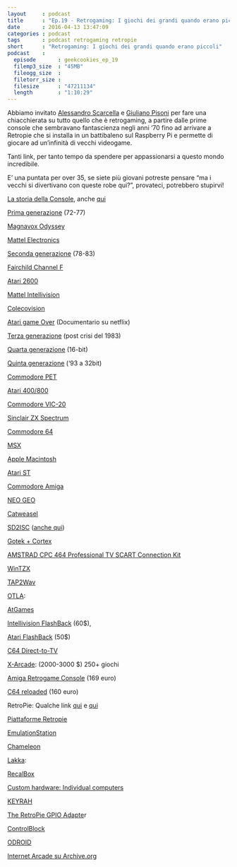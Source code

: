 ```yaml
---
layout     : podcast
title      : "Ep.19 - Retrogaming: I giochi dei grandi quando erano piccoli"
date       : 2016-04-13 13:47:09
categories : podcast
tags       : podcast retrogaming retropie 
short      : "Retrogaming: I giochi dei grandi quando erano piccoli"
podcast    :
  episode       : geekcookies_ep_19
  filemp3_size  : "45MB"
  fileogg_size  : 
  filetorr_size :
  filesize      : "47211134"
  length        : "1:10:29"
---
```


Abbiamo invitato [Alessandro Scarcella](http://www.ccworld.it/gli-autori/) e [Giuliano Pisoni](https://twitter.com/ccxx72) per fare una chiacchierata su tutto quello che è retrogaming, a partire dalle prime console che sembravano fantascienza negli anni ‘70 fino ad arrivare a Retropie che si installa in un battibaleno sul Raspberry Pi e permette di giocare ad un’infinità di vecchi videogame.

Tanti link, per tanto tempo da spendere per appassionarsi a questo mondo incredibile.

E’ una puntata per over 35, se siete più giovani potreste pensare “ma i vecchi si divertivano con queste robe qui?”, provateci, potrebbero stupirvi!

<!-- more -->

[La storia della Console](https://it.wikipedia.org/wiki/Console_(videogiochi)), anche [qui](http://www.ccworld.it/2015/07/retrogaming-console-80s/)

[Prima generazione](https://it.wikipedia.org/wiki/Storia_delle_console_per_videogiochi_(prima_era)) (72-77)

[Magnavox Odyssey](https://it.wikipedia.org/wiki/Magnavox_Odyssey)

[Mattel Electronics](http://www.handheldmuseum.com/Mattel/)

[Seconda generazione](https://it.wikipedia.org/wiki/Storia_delle_console_per_videogiochi_di_seconda_generazione) (78-83)

[Fairchild Channel F](https://it.wikipedia.org/wiki/Fairchild_Channel_F)

[Atari 2600](https://it.wikipedia.org/wiki/Atari_2600)

[Mattel Intellivision](https://it.wikipedia.org/wiki/Intellivision)

[Colecovision](https://it.wikipedia.org/wiki/ColecoVision)

[Atari game Over](http://www.wired.it/tv/regista-doc-sulle-cartucce-atari-avevo-pensato-tutto-per-finta/) (Documentario su netflix)

[Terza generazione](https://it.wikipedia.org/wiki/Storia_delle_console_per_videogiochi_(terza_era)) (post crisi del 1983)

[Quarta generazione](https://it.wikipedia.org/wiki/Storia_delle_console_per_videogiochi_(quarta_era)) (16-bit)

[Quinta generazione](https://it.wikipedia.org/wiki/Storia_delle_console_per_videogiochi_(quinta_era)) (‘93 a 32bit)

[Commodore PET](https://it.wikipedia.org/wiki/Commodore_PET)

[Atari 400/800](https://it.wikipedia.org/wiki/Atari_400/800)

[Commodore VIC-20](https://it.wikipedia.org/wiki/Commodore_VIC-20)

[Sinclair ZX Spectrum](https://it.wikipedia.org/wiki/Sinclair_ZX_Spectrum)

[Commodore 64](https://it.wikipedia.org/wiki/Commodore_64)

[MSX](https://it.wikipedia.org/wiki/Standard_MSX)

[Apple Macintosh](https://it.wikipedia.org/wiki/Apple_Macintosh)

[Atari ST](https://it.wikipedia.org/wiki/Atari_ST) 

[Commodore Amiga](https://it.wikipedia.org/wiki/Amiga)

[NEO GEO](https://it.wikipedia.org/wiki/Neo_Geo)

[Catweasel](http://wiki.icomp.de/wiki/Catweasel)

[SD2ISC](https://www.sd2iec.de/) ([anche qui](http://www.ccworld.it/2015/08/commodore-64-sd2iec/))

[Gotek + Cortex](http://www.ccworld.it/2015/07/gotek-amiga-usb-floppy-drive-emulator/) 

[AMSTRAD CPC 464 Professional TV SCART Connection Kit](http://www.ccworld.it/2013/11/amstrad-cpc-464-professional-tv-scart-connection-kit/)

[WinTZX](http://www.wintzx.fr/webStart.html)

[TAP2Wav](http://plus4world.powweb.com/tools/TAP2WAV)

[OTLA](https://code.google.com/archive/p/otla/downloads):

[AtGames](http://www.atgames.us)

[Intellivision FlashBack](http://www.ccworld.it/2015/07/unboxing-intellivision-flashback/) (60\$),

[Atari FlashBack](http://www.ccworld.it/2015/11/atari-flashback-unboxing/) (50\$)

[C64 Direct-to-TV](http://en.wikipedia.org/wiki/C64_Direct-to-TV)

[X-Arcade](http://shop.xgaming.com): (2000-3000 \$) 250+ giochi

[Amiga Retrogame Console](http://www.armigaproject.com) (169 euro)

[C64 reloaded](https://icomp.de/shop-icomp/en/shop/product/c64-reloaded.html) (160 euro)

RetroPie: Qualche link [qui](http://goo.gl/tZ9j8U) e [qui](http://goo.gl/z9A3xz) 

[Piattaforme Retropie](http://blog.petrockblock.com/retropie/arcade-systems-game-consoles-and-home-computers-in-retropie/)

[EmulationStation](http://www.emulationstation.org)

[Chameleon](http://chameleon.enging.com)

[Lakka](http://www.lakka.tv):

[RecalBox](http://www.recalbox.com)

[Custom hardware: Individual computers](http://wiki.icomp.de/wiki/Main_Page) 

[KEYRAH](http://wiki.icomp.de/wiki/Keyrah_V2)

[The RetroPie GPIO Adapte](http://blog.petrockblock.com/2012/10/21/the-retropie-gpio-adapter/)r

[ControlBlock](http://blog.petrockblock.com/2014/12/29/controlblock-power-switch-and-io-for-the-raspberry-pi/)

[ODROID](http://www.hardkernel.com/main/main.php)

[Internet Arcade su Archive.org](https://archive.org/details/internetarcade)

